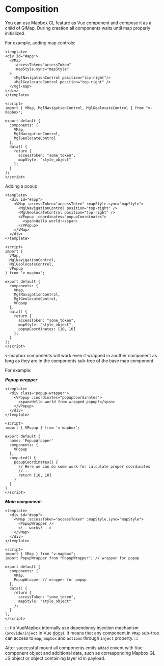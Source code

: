 # Composition

You can use Mapbox GL feature as Vue component and compose it as a child of GlMap. During creation all components waits until map properly initialized.

For example, adding map controls:

```vue
<template>
<div id="#app">
  <VMap
    :accessToken="accessToken"
    :mapStyle.sync="mapStyle"
  >
    <MglNavigationControl position="top-right"/>
    <MglGeolocateControl position="top-right" />
  </mgl-map>
</div>
</template>

<script>
import { VMap, MglNavigationControl, MglGeolocateControl } from "v-mapbox";

export default {
  components: {
    VMap,
    MglNavigationControl,
    MglGeolocateControl
  },
  data() {
    return {
      accessToken: "some_token",
      mapStyle: "style_object"
    };
  }
};
</script>
```

Adding a popup:

```vue
<template>
  <div id="#app">
    <VMap :accessToken="accessToken" :mapStyle.sync="mapStyle">
      <MglNavigationControl position="top-right" />
      <MglGeolocateControl position="top-right" />
      <VPopup :coordinates="popupCoordinates">
        <span>Hello world!</span>
      </VPopup>
    </VMap>
  </div>
</template>

<script>
import {
  VMap,
  MglNavigationControl,
  MglGeolocateControl,
  VPopup
} from "v-mapbox";

export default {
  components: {
    VMap,
    MglNavigationControl,
    MglGeolocateControl,
    VPopup
  },
  data() {
    return {
      accessToken: "some_token",
      mapStyle: "style_object",
      popupCoordinates: [10, 10]
    };
  }
};
</script>
```

v-mapbox components will work even if wrapped in another component as long as they are in the components sub-tree of the base map component.

For example:

**_Popup wrapper_**:

```vue
<template>
  <div class="popup-wrapper">
    <VPopup :coordinates="popupCoordinates">
      <span>Hello world from wrapped popup!</span>
    </VPopup>
  </div>
</template>

<script>
import { VPopup } from 'v-mapbox';

export default {
  name: 'PopupWrapper'
  components: {
    VPopup
  },
  computed() {
    popupCoordinates() {
      // Here we can do some work for calculate proper coordinates
      //...
      return [10, 10]
    }
  }
}
</script>
```

**_Main component_**:

```vue
<template>
  <div id="#app">
    <VMap :accessToken="accessToken" :mapStyle.sync="mapStyle">
      <PopupWrapper />
      <!-- works! -->
    </VMap>
  </div>
</template>

<script>
import { VMap } from "v-mapbox";
import PopupWrapper from "PopupWrapper"; // wrapper for popup

export default {
  components: {
    VMap,
    PopupWrapper // wrapper for popup
  },
  data() {
    return {
      accessToken: "some_token",
      mapStyle: "style_object"
    };
  }
};
</script>
```

::: tip
VueMapbox internally use dependency injection mechanism (`provide/inject` in Vue [docs](https://vuejs.org)). It means that any component in `VMap` sub-tree can access to `map`, `mapbox` and `actions` through `inject` property.
:::

After successful mount all components emits `added` envent with Vue component object and additional data, such as corresponding Mapbox GL JS object or object containing layer id in payload.
